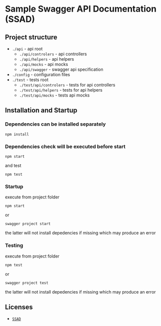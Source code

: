 # Sample Swagger API Documentation (SSAD)

## Project structure

* `./api` - api root
	* `./api/controlers` - api controllers
	* `./api/helpers` - api helpers
	* `./api/mocks` - api mocks
	* `./api/swagger` - swagger api specification
* `./config` - configuration files
* `./test` - tests root
	* `./test/api/controlers` - tests for api controllers
	* `./test/api/helpers` - tests for api helpers
	* `./test/api/mocks` - tests api mocks

## Installation and Startup

### Dependencies can be installed separately

```
npm install
```

### Dependencies check will be executed before start

```
npm start
```

and test

```
npm test
```

### Startup

execute from project folder

```
npm start
```

or

```
swagger project start
```

the latter will not install depedencies if missing which may produce an error

### Testing

execute from project folder

```
npm test
```

or

```
swagger project test
```

the latter will not install depedencies if missing which may produce an error

## Licenses

* [`SSAD`](LICENSE.md)